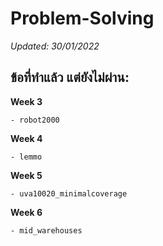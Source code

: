 # Problem-Solving

*Updated: 30/01/2022*
## ข้อที่ทำแล้ว แต่ยังไม่ผ่าน:
  **Week 3**
  
    - robot2000
    
  **Week 4**
  
    - lemmo
    
  **Week 5**
  
    - uva10020_minimalcoverage
    
  **Week 6**
  
    - mid_warehouses
